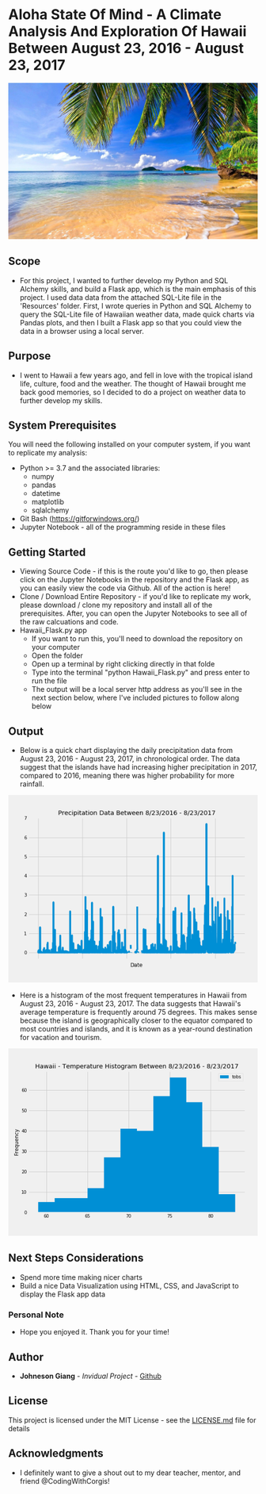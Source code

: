 # Aloha State Of Mind - A Climate Analysis And Exploration Of Hawaii Between August 23, 2016 - August 23, 2017

![intro](./Images/intro.jpg)


## Scope

* For this project, I wanted to further develop my Python and SQL Alchemy skills, and build a Flask app, which is the main emphasis of this project. I used data data from the attached SQL-Lite file in the 'Resources' folder. First, I wrote queries in Python and SQL Alchemy to query the SQL-Lite file of Hawaiian weather data, made quick charts via Pandas plots, and then I built a Flask app so that you could view the data in a browser using a local server.

## Purpose
* I went to Hawaii a few years ago, and fell in love with the tropical island life, culture, food and the weather. The thought of Hawaii brought me back good memories, so I decided to do a project on weather data to further develop my skills.
 
## System Prerequisites
You will need the following installed on your computer system, if you want to replicate my analysis:
* Python >= 3.7 and the associated libraries:
  * numpy
  * pandas
  * datetime
  * matplotlib
  * sqlalchemy
* Git Bash (https://gitforwindows.org/)
* Jupyter Notebook - all of the programming reside in these files

## Getting Started

* Viewing Source Code - if this is the route you'd like to go, then please click on the Jupyter Notebooks in the repository and the Flask app, as you can easily view the code via Github. All of the action is here!
* Clone / Download Entire Repository - if you'd like to replicate my work, please download / clone my repository and install all of the prerequisites. After, you can open the Jupyter Notebooks to see all of the raw calcuations and code.
* Hawaii_Flask.py app
  * If you want to run this, you'll need to download the repository on your computer
  * Open the folder
  * Open up a terminal by right clicking directly in that folde
  * Type into the terminal "python Hawaii_Flask.py" and press enter to run the file
  * The output will be a local server http address as you'll see in the next section below, where I've included pictures to follow along below

## Output

* Below is a quick chart displaying the daily precipitation data from August 23, 2016 - August 23, 2017, in chronological order. The data suggest that the islands have had increasing higher precipitation in 2017, compared to 2016, meaning there was higher probability for more rainfall.

![!precipitation_chart](./Images/precipitation_line.png)

* Here is a histogram of the most frequent temperatures in Hawaii from August 23, 2016 - August 23, 2017. The data suggests that Hawaii's average temperature is frequently around 75 degrees. This makes sense because the island is geographically closer to the equator compared to most countries and islands, and it is known as a year-round destination for vacation and tourism.

![!temperature_chart](./Images/temperature_histogram.png)


## Next Steps Considerations
* Spend more time making nicer charts
* Build a nice Data Visualization using HTML, CSS, and JavaScript to display the Flask app data

### Personal Note
* Hope you enjoyed it. Thank you for your time!

## Author

* **Johneson Giang** - *Invidual Project* - [Github](https://github.com/jhustles)

## License

This project is licensed under the MIT License - see the [LICENSE.md](LICENSE.md) file for details

## Acknowledgments
* I definitely want to give a shout out to my dear teacher, mentor, and friend @CodingWithCorgis!